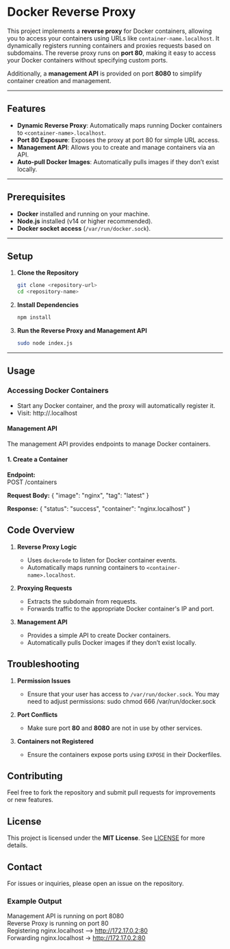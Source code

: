 # Docker Reverse Proxy

This project implements a **reverse proxy** for Docker containers, allowing you to access your containers using URLs like `container-name.localhost`. It dynamically registers running containers and proxies requests based on subdomains. The reverse proxy runs on **port 80**, making it easy to access your Docker containers without specifying custom ports. 

Additionally, a **management API** is provided on port **8080** to simplify container creation and management. 

---

## Features  
- **Dynamic Reverse Proxy**: Automatically maps running Docker containers to `<container-name>.localhost`.  
- **Port 80 Exposure**: Exposes the proxy at port 80 for simple URL access.  
- **Management API**: Allows you to create and manage containers via an API.  
- **Auto-pull Docker Images**: Automatically pulls images if they don’t exist locally.  

---

## Prerequisites  

- **Docker** installed and running on your machine.  
- **Node.js** installed (v14 or higher recommended).  
- **Docker socket access** (`/var/run/docker.sock`).

---

## Setup  

1. **Clone the Repository**  
   ```bash
   git clone <repository-url>
   cd <repository-name>

2. **Install Dependencies**  
   ```bash
   npm install

3. **Run the Reverse Proxy and Management API**  
   ```bash
   sudo node index.js


---

## Usage  

### Accessing Docker Containers  

- Start any Docker container, and the proxy will automatically register it.
- Visit:  http://<container-name>.localhost

#### Management API  

The management API provides endpoints to manage Docker containers.  

#### 1. Create a Container  
**Endpoint:**  
POST /containers

**Request Body:**
{
  "image": "nginx",
  "tag": "latest"
}

**Response:**
{
  "status": "success",
  "container": "nginx.localhost"
}

## Code Overview  

1. **Reverse Proxy Logic**  
   - Uses `dockerode` to listen for Docker container events.
   - Automatically maps running containers to `<container-name>.localhost`.

2. **Proxying Requests**  
   - Extracts the subdomain from requests.
   - Forwards traffic to the appropriate Docker container's IP and port.

3. **Management API**  
   - Provides a simple API to create Docker containers.
   - Automatically pulls Docker images if they don’t exist locally.


## Troubleshooting  

1. **Permission Issues**  
   - Ensure that your user has access to `/var/run/docker.sock`. You may need to adjust permissions:
     sudo chmod 666 /var/run/docker.sock

2. **Port Conflicts**  
   - Make sure port **80** and **8080** are not in use by other services.  

3. **Containers not Registered**  
   - Ensure the containers expose ports using `EXPOSE` in their Dockerfiles.


## Contributing  

Feel free to fork the repository and submit pull requests for improvements or new features.  


## License  

This project is licensed under the **MIT License**. See [LICENSE](LICENSE) for more details.  


## Contact  

For issues or inquiries, please open an issue on the repository. 


### Example Output  

Management API is running on port 8080  
Reverse Proxy is running on port 80  
Registering nginx.localhost --> http://172.17.0.2:80  
Forwarding nginx.localhost -> http://172.17.0.2:80  



